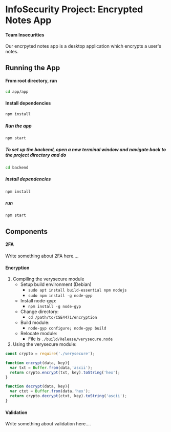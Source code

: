 # InfoSecurity Project: Encrypted Notes App
#### Team Insecurities

Our encrpyted notes app is a desktop application which encrypts a user's notes.

## Running the App

#### From root directory, run
```bash
cd app/app
```
#### Install dependencies
```bash
npm install
```
##### Run the app
```bash
npm start
```

##### To set up the backend, open a new terminal window and navigate back to the project directory and do
```bash
cd backend
```

##### install dependencies
```bash
npm install
```

##### run
```bash
npm start
```

## Components

#### 2FA

Write something about 2FA here....

#### Encryption

1. Compiling the verysecure module
    + Setup build environment (Debian)
        * ```sudo apt install build-essential npm nodejs```
        * ```sudo npm install -g node-gyp```
    + Install node-gyp:
        * ```npm install -g node-gyp```
    + Change directory:
        * ```cd /path/to/CSE4471/encryption```
    + Build module:
        * ```node-gyp configure; node-gyp build```
    + Relocate module:
        * File is ```./build/Release/verysecure.node```
2. Using the verysecure module:
```javascript
const crypto = require('./verysecure');

function encrypt(data, key){
  var txt = Buffer.from(data,'ascii');
  return crypto.encrypt(txt, key).toString('hex');
}

function decrypt(data, key){
  var ctxt = Buffer.from(data,'hex');
  return crypto.decrypt(ctxt, key).toString('ascii');
}
```

#### Validation

Write something about validation here....

